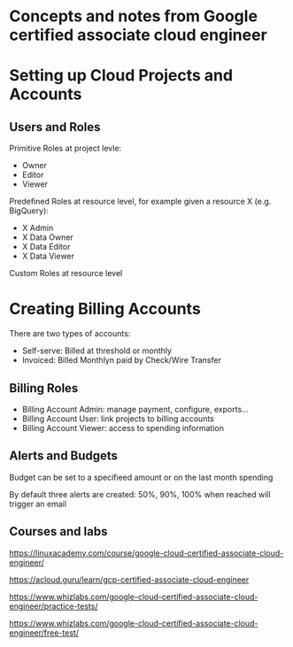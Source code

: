 # Concepts and notes from Google certified associate cloud engineer

# Setting up Cloud Projects and Accounts

## Users and Roles
Primitive Roles at project levle:
* Owner
* Editor
* Viewer

Predefined Roles at resource level, for example given a resource X (e.g. BigQuery):
* X Admin
* X Data Owner
* X Data Editor
* X Data Viewer

Custom Roles at resource level

# Creating Billing Accounts

There are two types of accounts:
* Self-serve: Billed at threshold or monthly
* Invoiced: Billed Monthlyn paid by Check/Wire Transfer

## Billing Roles

* Billing Account Admin: manage payment, configure, exports...
* Billing Account User: link projects to billing accounts
* Billing Account Viewer: access to spending information

## Alerts and Budgets

Budget can be set to a specifieed amount or on the last month spending

By default three alerts are created: 50%, 90%, 100% when reached will trigger an email

## Courses and labs

https://linuxacademy.com/course/google-cloud-certified-associate-cloud-engineer/

https://acloud.guru/learn/gcp-certified-associate-cloud-engineer

https://www.whizlabs.com/google-cloud-certified-associate-cloud-engineer/practice-tests/

https://www.whizlabs.com/google-cloud-certified-associate-cloud-engineer/free-test/